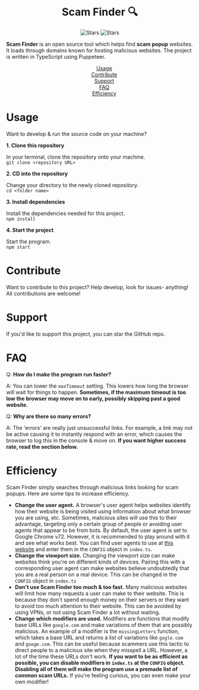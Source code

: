 <h1 style="text-align: center;">Scam Finder 🔍</h1>
<p align="center">
    <img src="https://img.shields.io/github/stars/arthurmatthew/scam-finder?color=violet" alt="Stars">
    <img src="https://img.shields.io/github/watchers/arthurmatthew/scam-finder?color=violet" alt="Stars">
</p>

**Scam Finder** is an open source tool which helps find **scam popup** websites. It loads through domains known for hosting malicious websites. The project is written in TypeScript using Puppeteer.

<ul style="text-align: center;">
    <a href="#usage">Usage</a><br/>
    <a href="#contribute">Contribute</a><br/>
    <a href="#support">Support</a><br/>
    <a href="#faq">FAQ</a><br/>
    <a href="#efficiency">Efficiency</a><br/>
</ul>

# Usage

Want to develop & run the source code on your machine?

**1. Clone this repository**

In your terminal, clone the repository onto your machine. <br/>
`git clone <repository URL>`

**2. CD into the repository**

Change your directory to the newly cloned repository. <br/>
`cd <folder name>`

**3. Install dependencies**

Install the dependencies needed for this project. <br/>
`npm install`

**4. Start the project**

Start the program. <br/>
`npm start`

# Contribute

Want to contribute to this project? Help develop, look for issues- anything! All contributions are welcome!

# Support

If you'd like to support this project, you can star the GitHub repo.

# FAQ

Q: **How do I make the program run faster?**<br/>

A: You can lower the `maxTimeout` setting. This lowers how long the browser will wait for things to happen. **Sometimes, if the maximum timeout is too low the browser may move on to early, possibly skipping past a good website.**

Q: **Why are there so many errors?**<br/>

A: The 'errors' are really just unsuccessful links. For example, a link may not be active causing it to instantly respond with an error, which causes the browser to log this in the console & move on. **If you want higher success rate, read the section below.**

# Efficiency

Scam Finder simply searches through malicious links looking for scam popups. Here are some tips to increase efficiency.

- **Change the user agent.**
  A browser's user agent helps websites identify how their website is being visited using information about what browser you are using, etc. Sometimes, malicious sites will use this to their advantage, targeting only a certain group of people or avoiding user agents that appear to be from bots. By default, the user agent is set to Google Chrome v72. However, it is recommended to play around with it and see what works best. You can find user agents to use at [this website](https://developers.whatismybrowser.com/useragents/explore/) and enter them in the `CONFIG` object in `index.ts`.
- **Change the viewport size.** Changing the viewport size can make websites think you're on different kinds of devices. Pairing this with a corresponding user agent can make websites believe undoubtedly that you are a real person on a real device. This can be changed in the `CONFIG` object in `index.ts`
- **Don't use Scam Finder too much & too fast.** Many malicious websites will limit how many requests a user can make to their website. This is because they don't spend enough money on their servers or they want to avoid too much attention to their website. This can be avoided by using VPNs, or not using Scam Finder a lot without waiting.
- **Change which modifiers are used.** Modifiers are functions that modify base URLs like `google.com` and make variations of them that are possibly malicious. An example of a modifier is the `missingLetters` function, which takes a base URL and returns a list of variations like `gogle.com` and `googe.com`. This can be useful because scammers use this tactic to direct people to a malicious site when they misspell a URL. However, a lot of the time these URLs don't work. **If you want to be as efficient as possible, you can disable modifiers in `index.ts` at the `CONFIG` object. Disabling all of them will make the program use a premade list of common scam URLs.** If you're feeling curious, you can even make your own modifier!
